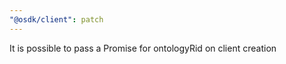 ```yaml
---
"@osdk/client": patch
---
```


It is possible to pass a Promise<string> for ontologyRid on client creation
